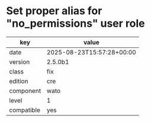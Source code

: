 [//]: # (werk v2)
# Set proper alias for "no_permissions" user role

key        | value
---------- | ---
date       | 2025-08-23T15:57:28+00:00
version    | 2.5.0b1
class      | fix
edition    | cre
component  | wato
level      | 1
compatible | yes


